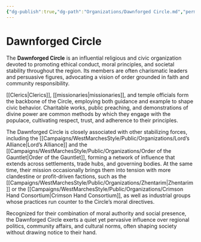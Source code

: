 ```yaml
---
{"dg-publish":true,"dg-path":"Organizations/Dawnforged Circle.md","permalink":"/organizations/dawnforged-circle/","tags":["religious","civic","sword-coast","organization"],"dgShowFileTree":true}
---
```


# **Dawnforged Circle**

The **Dawnforged Circle** is an influential religious and civic organization devoted to promoting ethical conduct, moral principles, and societal stability throughout the region. Its members are often charismatic leaders and persuasive figures, advocating a vision of order grounded in faith and community responsibility.

[[Clerics\|Clerics]], [[missionaries\|missionaries]], and temple officials form the backbone of the Circle, employing both guidance and example to shape civic behavior. Charitable works, public preaching, and demonstrations of divine power are common methods by which they engage with the populace, cultivating respect, trust, and adherence to their principles.  

The Dawnforged Circle is closely associated with other stabilizing forces, including the [[Campaigns/WestMarchesStyle/Public/Organizations/Lord’s Alliance\|Lord’s Alliance]] and the [[Campaigns/WestMarchesStyle/Public/Organizations/Order of the Gauntlet\|Order of the Gauntlet]], forming a network of influence that extends across settlements, trade hubs, and governing bodies. At the same time, their mission occasionally brings them into tension with more clandestine or profit-driven factions, such as the [[Campaigns/WestMarchesStyle/Public/Organizations/Zhentarim\|Zhentarim]] or the [[Campaigns/WestMarchesStyle/Public/Organizations/Crimson Hand Consortium\|Crimson Hand Consortium]], as well as industrial groups whose practices run counter to the Circle’s moral directives.

Recognized for their combination of moral authority and social presence, the Dawnforged Circle exerts a quiet yet pervasive influence over regional politics, community affairs, and cultural norms, often shaping society without drawing notice to their hand.
